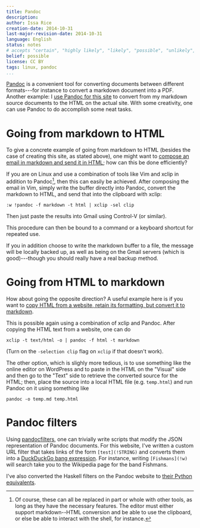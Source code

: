 ```yaml
---
title: Pandoc
description: 
author: Issa Rice
creation-date: 2014-10-31
last-major-revision-date: 2014-10-31
language: English
status: notes
# accepts "certain", "highly likely", "likely", "possible", "unlikely", "highly unlikely", "remote", "impossible", "log", "emotional", or "fiction"
belief: possible
license: CC BY
tags: linux, pandoc
...
```


[Pandoc](http://johnmacfarlane.net/pandoc/index.html) is a convenient tool for converting documents between different formats---for instance to convert a markdown document into a PDF.
Another example: I [use Pandoc for this site](http://issarice.com/about-the-site#colophon) to convert from my markdown source documents to the HTML on the actual site.
With some creativity, one can use Pandoc to do accomplish some neat tasks.

# Going from markdown to HTML

To give a concrete example of going from markdown to HTML (besides the case of creating this site, as stated above), one might want to [compose an email in markdown and send it in HTML](https://www.quora.com/How-can-I-write-messages-in-Gmail-using-Markdown); how can this be done efficiently?

If you are on Linux and use a combination of tools like Vim and xclip in addition to Pandoc[^alternatives], then this can easily be achieved. After composing the email in Vim, simply write the buffer directly into Pandoc, convert the markdown to HTML, and send that into the clipboard with xclip:

[^alternatives]: Of course, these can all be replaced in part or whole with other
tools, as long as they have the necessary features. The editor must
either support markdown--HTML conversion and be able to use the
clipboard, or else be able to interact with the shell, for instance.

```
:w !pandoc -f markdown -t html | xclip -sel clip
```

Then just paste the results into Gmail using Control-V (or similar).

This procedure can then be bound to a command or a keyboard shortcut for
repeated use.

If you in addition choose to write the markdown buffer to a file, the
message will be locally backed up, as well as being on the Gmail servers
(which is good)---though you should really have a real backup method.


# Going from HTML to markdown

How about going the opposite direction?
A useful example here is if you want to [copy HTML from a website, retain its formatting, but convert it to markdown](https://www.quora.com/Is-there-a-service-or-program-that-lets-you-copy-text-from-a-website-directly-into-Markdown-retaining-all-formatting).

This is possible again using a combination of xclip and Pandoc.
After copying the HTML text from a website, one can do

```{.bash}
xclip -t text/html -o | pandoc -f html -t markdown
```

(Turn on the `-selection clip` flag on `xclip` if that doesn't work).

The other option, which is slighly more tedious, is to use something
like the online editor on WordPress and to paste in the HTML on the
"Visual" side and then go to the "Text" side to retrieve the converted
source for the HTML; then, place the source into a local HTML file (e.g.  `temp.html`) and run Pandoc on it using something like

```{.bash}
pandoc -o temp.md temp.html
```


# Pandoc filters

Using [pandocfilters](https://github.com/jgm/pandocfilters), one can trivially write scripts that modify the JSON representation of Pandoc documents.
For this website, I've written a custom URL filter that takes links of the form `[test](!STRING)` and converts them into a [DuckDuckGo bang expression](https://duckduckgo.com/bang.html).
For instance, writing `[Fishmans](!w)` will search take you to the Wikipedia page for the band Fishmans.

<!-- FIXME: write a more complete guide of how to use pandocfilers -->

I've also converted the Haskell filters on the Pandoc website to [their Python equivalents](https://github.com/riceissa/pandocfilters-examples).

